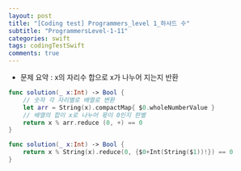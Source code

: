 ```yaml
---
layout: post
title: "[Coding test] Programmers_level 1_하샤드 수"
subtitle: "ProgrammersLevel-1-11"
categories: swift
tags: codingTestSwift
comments: true
---
```


* 문제 요약 : x의 자리수 합으로 x가 나누어 지는지 반환

```swift
func solution(_ x:Int) -> Bool {
    // 숫자 각 자리별로 배열로 변환
    let arr = String(x).compactMap{ $0.wholeNumberValue }
    // 배열의 합이 x로 나누어 몫이 0인지 판별
    return x % arr.reduce (0, +) == 0
}
```

```swift
func solution(_ x:Int) -> Bool {
    return x % String(x).reduce(0, {$0+Int(String($1))!}) == 0
}
```